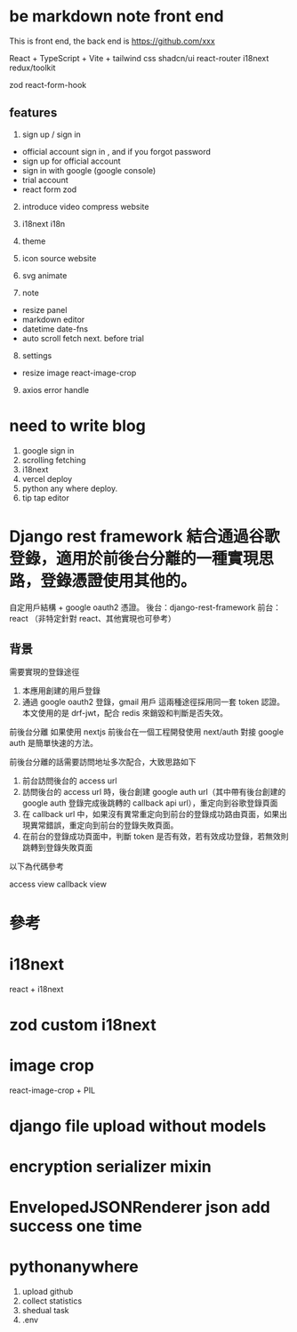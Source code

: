# be markdown note front end

This is front end, the back end is https://github.com/xxx

React + TypeScript + Vite + tailwind css shadcn/ui react-router i18next redux/toolkit

zod react-form-hook

## features

1. sign up / sign in

- official account sign in , and if you forgot password
- sign up for official account
- sign in with google
  (google console)
- trial account
- react form zod

2. introduce
   video compress website

3. i18next i18n

4. theme

5. icon source website
6. svg animate

7. note

- resize panel
- markdown editor
- datetime date-fns
- auto scroll fetch next. before trial

8. settings

- resize image react-image-crop

9. axios error handle

# need to write blog

1. google sign in
2. scrolling fetching
3. i18next
4. vercel deploy
5. python any where deploy.
6. tip tap editor

# Django rest framework 結合通過谷歌登錄，適用於前後台分離的一種實現思路，登錄憑證使用其他的。

自定用戶結構 + google oauth2 憑證。
後台：django-rest-framework
前台：react （非特定針對 react、其他實現也可參考）

## 背景

需要實現的登錄途徑

1. 本應用創建的用戶登錄
2. 通過 google oauth2 登錄，gmail 用戶
   這兩種途徑採用同一套 token 認證。本文使用的是 drf-jwt，配合 redis 來銷毀和判斷是否失效。

前後台分離
如果使用 nextjs 前後台在一個工程開發使用 next/auth 對接 google auth 是簡單快速的方法。

前後台分離的話需要訪問地址多次配合，大致思路如下

1. 前台訪問後台的 access url
2. 訪問後台的 access url 時，後台創建 google auth url（其中帶有後台創建的 google auth 登錄完成後跳轉的 callback api url），重定向到谷歌登錄頁面
3. 在 callback url 中，如果沒有異常重定向到前台的登錄成功路由頁面，如果出現異常錯誤，重定向到前台的登錄失敗頁面。
4. 在前台的登錄成功頁面中，判斷 token 是否有效，若有效成功登錄，若無效則跳轉到登錄失敗頁面

以下為代碼參考

access view
callback view

# 參考

# i18next

react + i18next

# zod custom i18next

# image crop

react-image-crop + PIL

# django file upload without models

# encryption serializer mixin

# EnvelopedJSONRenderer json add success one time

# pythonanywhere

1. upload github
2. collect statistics
3. shedual task
4. .env
